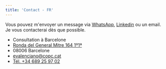 ```yaml
---
title: 'Contact - FR'
---
```


Vous pouvez m'envoyer un message via <a href="https://api.whatsapp.com/send?phone=689259702">WhatsApp</a>, [Linkedin](https://www.linkedin.com/in/eduardovalencianomendoza/) ou un email. Je
vous contacterai dès que possible.

- Consultation à Barcelone
- [Ronda del General Mitre 164 1º1ª](https://maps.app.goo.gl/Hf2BuXZfGD6amCMY8)
- 08006 Barcelone
- <evalenciano@copc.cat>
- <a href="tel:+34689259702">Tél. +34 689 25 97 02</a>